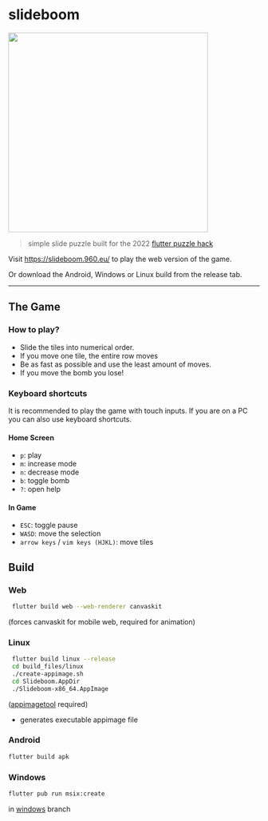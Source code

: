 # slideboom
<img src="https://user-images.githubusercontent.com/45885696/158198859-782f0516-d9f6-43a5-9cf9-95c1b419e246.png" width=400>


> simple slide puzzle built for the 2022 [flutter puzzle hack](https://flutterhack.devpost.com/)

Visit https://slideboom.960.eu/ to play the web version of the game.

Or download the Android, Windows or Linux build from the release tab.

---

## The Game

### How to play?
- Slide the tiles into numerical order.
- If you move one tile, the entire row moves
- Be as fast as possible and use the least amount of moves.
- If you move the bomb you lose!

### Keyboard shortcuts
It is recommended to play the game with touch inputs. If you are on a PC you can also use keyboard shortcuts.

#### Home Screen
- `p`: play
- `m`: increase mode
- `n`: decrease mode
- `b`: toggle bomb
- `?`: open help


#### In Game
- `ESC`: toggle pause
- `WASD`: move the selection
- `arrow keys` / `vim keys (HJKL)`: move tiles

## Build

### Web
```bash
 flutter build web --web-renderer canvaskit
```
(forces canvaskit for mobile web, required for animation)

### Linux
```bash
 flutter build linux --release
 cd build_files/linux
 ./create-appimage.sh
 cd Slideboom.AppDir
 ./Slideboom-x86_64.AppImage
 ```
([appimagetool](https://github.com/AppImage/AppImageKit) required)
- generates executable appimage file

### Android
```bash
flutter build apk
```

### Windows
```bash
flutter pub run msix:create
```
in [windows](https://github.com/joscha0/slideboom/tree/windows) branch

